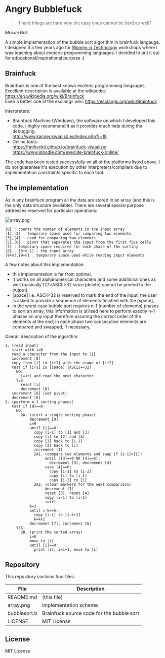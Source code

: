 # Angry Bubblefuck
> If hard things are hard why the easy ones cannot be hard as well?

*Maciej Bak*  

A simple implementation of the bubble sort algorithm in brainfuck langauge. I designed it a few years ago for [Women in Technology](https://womenintechnology.pl/) workshops where I was teaching about esoteric programming languages. I decided to put it out for educational/inspirational purpose :)

## Brainfuck
Brainfuck is one of the best known esoteric programming langauges.  
Excellent description is available at the wikipedia: https://en.wikipedia.org/wiki/Brainfuck  
Even a better one at the esolangs wiki: https://esolangs.org/wiki/Brainfuck

Interpreters:  
* Brainfuck Machine (Windows), the software on which I developed this code. I highly recommend it as it provides much help during the debugging.  
http://www.kacper.kwapisz.eu/index.php?i=19  
* Online tools:  
https://fatiherikli.github.io/brainfuck-visualizer  
https://www.jdoodle.com/execute-brainfuck-online/

The code has been tested successfully on all of the platforms listed above. I do not guarantee it's execution by other interpreters/compilers due to implementation constraints specific to each tool.

## The implementation
As in any brainfuck program all the data are stored in an array (and this is the only data structure available). There are several special purpose addresses reserved for particular operations:

![array.png](https://raw.githubusercontent.com/AngryMaciek/bubblefuck/master/array.png)

    [0] : counts the number of elements in the input array
    [1],[2] : temporary space used for comparing two elements
    [3],[4] : used for comparing two elements
    [5],[6] : pivot that separates the input from the first five cells
    [7] : temporary space required for each phase of the sorting
    [8]...[8+n-1] : the input array
    [8+n],[9+n] : temporary space used while reading input elements

A few notes about this implementation:
* this implementation is far from optimal,
* It works on all alphanumerical characters and some additional ones as well (basically 127>ASCII>32 since [delete] cannot be printed to the output),
* [space] i.e. ASCII=32 is reserved to mark the end of the input; the user is asked to provide a sequence of elements finished with the [space],
* in the worst case bubble sort requires n-1 (number of elements) phases to sort an array; this information is utilised here to perform exactly n-1 phases on any input therefore assuring the correct order of the elements at the end; in each phase two consecutive elements are compared and swapped, if necessary,

Overall description of the algorithm:

    1. (read input)
       start with i=8
       read a character from the input to [i]
       increment [0]
       copy from [i] to [i+1] with the usage of [i+2]
       test if [i+1] is [space] (ASCII==32)
         NO:
           i=i+1 and read the next character
         YES:
           reset [i]
           decrement [0]
       increment [6] (set pivot)
       decrement [0]
    2. (perform n-1 sorting phases)
       test if [0]==0
         NO:
           2A. (start a single sorting phase)
               decrement [0]
               i=9
               until [i]==0:
                 copy [i-1] to [1] and [3]
                 copy [i] to [2] and [4]
                 copy [1] back to [i-1]
                 copy [2] back to [i]
                 increment [1]
                 2A1. (compare two elements and swap if [i-1]>[i])
                      until ([3]==0 OR [4]==0):
                        decrement [3], decrement [4]
                      case [4]==0:
                        copy [i-1] to [i-2]
                        copy [i] to [i-1]
                        copy [i-2] to [i]
                 2A2. (clear markers for the next comparison)
                      decrement [1]
                      reset [3], reset [4]
                      copy [i-1] to [i-2]
                      i=i+1
               k=3
               until i-k==5:
                 copy [i-k] to [i-k+1]
                 k=k+1
               decrement [7], increment [6]
         YES:
           2B. (print the sorted array)
               i=8
               move to [i]
               until [i]==0:
                 print [i], i=i+1, move to [i]

## Repository
This repository contains four files:

| File | Description |
| ------ | ------ |
| README.md | (this file) |
| array.png | Implementation scheme |
| bubblesort.b | Brainfuck source code for the bubble sort |
| LICENSE | MIT License |

## License
MIT License

